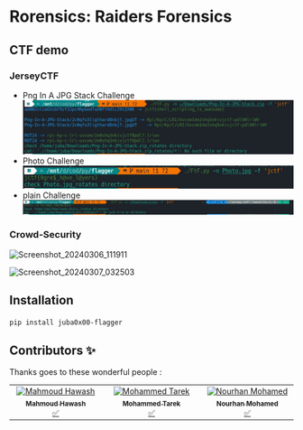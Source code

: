 # Rorensics: Raiders Forensics

## CTF demo
### JerseyCTF
- Png In A JPG Stack Challenge
![JCTF PNG](ctf-demo/demo-jctf-Png-In-A-JPG-Stack.png)
- Photo Challenge
![JCTF Photo](ctf-demo/demo-jctf-photo.png)
- plain Challenge
![JCTF plain](ctf-demo/demo-jctf-plain.png)

### Crowd-Security
![Screenshot_20240306_111911](https://github.com/user-attachments/assets/a9d84025-1126-4533-92ee-2062dab1d2bf)


![Screenshot_20240307_032503](https://github.com/user-attachments/assets/677e3ece-1516-4c71-bcdd-5656fd9f14a6)


## Installation
```bash
pip install juba0x00-flagger
```

## Contributors ✨

Thanks goes to these wonderful people :


<table>
  <tbody>
    <tr>
      <td align="center" valign="top" width="14.28%"><a href="https://github.com/juba0x00"><img src="https://avatars.githubusercontent.com/u/73611543?v=4" width="100px;" alt="Mahmoud Hawash"/><br /><sub><b>Mahmoud Hawash</b></sub></a><br /><a href="#idk" title="Tutorials">✅</a></td>
      <td align="center" valign="top" width="14.28%"><a href="https://github.com/motarekk"><img src="https://avatars.githubusercontent.com/u/104282801?v=4" width="100px;" alt="Mohammed Tarek"/><br /><sub><b>Mohammed Tarek</b></sub></a><br /><a href="#" title="Tutorials">✅</a></td>
      <td align="center" valign="top" width="14.28%"><a href="https://github.com/N0rhan"><img src="https://avatars.githubusercontent.com/u/96006888?v=4" width="100px;" alt="Nourhan Mohamed"/><br /><sub><b>Nourhan Mohamed</b></sub></a><br /><a href="#" title="Tutorials">✅</a></td>
      </tr>
  </tbody>
</table>
